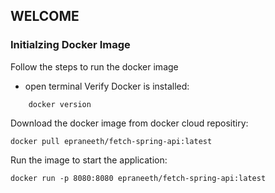 ## WELCOME

### Initialzing Docker Image

Follow the steps to run the docker image

- open terminal
  Verify Docker is installed:

```console
    docker version
```

Download the docker image from docker cloud repositiry:

    docker pull epraneeth/fetch-spring-api:latest

Run the image to start the application:

    docker run -p 8080:8080 epraneeth/fetch-spring-api:latest
